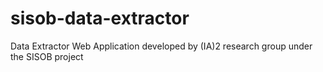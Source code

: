 sisob-data-extractor
====================

Data Extractor Web Application developed by (IA)2 research group under the SISOB project
